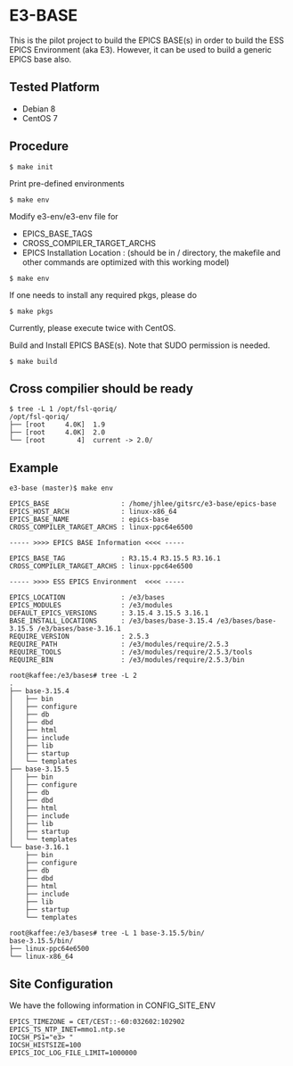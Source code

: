 # E3-BASE

This is the pilot project to build the EPICS BASE(s) in order to build the ESS EPICS Environment (aka E3). However, it can be used to build a generic EPICS base also. 


## Tested Platform

* Debian 8
* CentOS 7

## Procedure


```
$ make init
```

Print pre-defined environments
```
$ make env
```

Modify e3-env/e3-env file for
* EPICS_BASE_TAGS
* CROSS_COMPILER_TARGET_ARCHS
* EPICS Installation Location : (should be in / directory, the makefile and other commands are optimized with this working model)

```
$ make env
```

If one needs to install any required pkgs, please do
```
$ make pkgs
```
Currently, please execute twice with CentOS.

Build and Install EPICS BASE(s). Note that SUDO permission is needed.

```
$ make build
```

## Cross compilier should be ready
```
$ tree -L 1 /opt/fsl-qoriq/
/opt/fsl-qoriq/
├── [root     4.0K]  1.9
├── [root     4.0K]  2.0
└── [root        4]  current -> 2.0/
```


## Example

```
e3-base (master)$ make env

EPICS_BASE                  : /home/jhlee/gitsrc/e3-base/epics-base
EPICS_HOST_ARCH             : linux-x86_64
EPICS_BASE_NAME             : epics-base
CROSS_COMPILER_TARGET_ARCHS : linux-ppc64e6500

----- >>>> EPICS BASE Information <<<< -----

EPICS_BASE_TAG              : R3.15.4 R3.15.5 R3.16.1
CROSS_COMPILER_TARGET_ARCHS : linux-ppc64e6500

----- >>>> ESS EPICS Environment  <<<< -----

EPICS_LOCATION              : /e3/bases
EPICS_MODULES               : /e3/modules
DEFAULT_EPICS_VERSIONS      : 3.15.4 3.15.5 3.16.1
BASE_INSTALL_LOCATIONS      : /e3/bases/base-3.15.4 /e3/bases/base-3.15.5 /e3/bases/base-3.16.1
REQUIRE_VERSION             : 2.5.3
REQUIRE_PATH                : /e3/modules/require/2.5.3
REQUIRE_TOOLS               : /e3/modules/require/2.5.3/tools
REQUIRE_BIN                 : /e3/modules/require/2.5.3/bin
```


```
root@kaffee:/e3/bases# tree -L 2
.
├── base-3.15.4
│   ├── bin
│   ├── configure
│   ├── db
│   ├── dbd
│   ├── html
│   ├── include
│   ├── lib
│   ├── startup
│   └── templates
├── base-3.15.5
│   ├── bin
│   ├── configure
│   ├── db
│   ├── dbd
│   ├── html
│   ├── include
│   ├── lib
│   ├── startup
│   └── templates
└── base-3.16.1
    ├── bin
    ├── configure
    ├── db
    ├── dbd
    ├── html
    ├── include
    ├── lib
    ├── startup
    └── templates
	
root@kaffee:/e3/bases# tree -L 1 base-3.15.5/bin/
base-3.15.5/bin/
├── linux-ppc64e6500
└── linux-x86_64

```

## Site Configuration
We have the following information in CONFIG_SITE_ENV

```
EPICS_TIMEZONE = CET/CEST::-60:032602:102902
EPICS_TS_NTP_INET=mmo1.ntp.se
IOCSH_PS1="e3> "
IOCSH_HISTSIZE=100
EPICS_IOC_LOG_FILE_LIMIT=1000000
```
